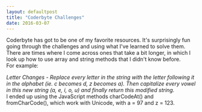 ```yaml
---
layout: defaultpost
title: "Coderbyte Challenges"
date: 2016-03-07
---
```


Coderbyte has got to be one of my favorite resources. It's surprisingly fun going through the challenges and using what I've learned to solve them. There are times where I come across ones that take a bit longer, in which I look up how to use array and string methods that I didn't know before.<br />
For example:<br />

*Letter Changes -  Replace every letter in the string with the letter following it in the alphabet (ie. c becomes d, z becomes a). Then capitalize every vowel in this new string (a, e, i, o, u) and finally return this modified string.*<br />
I ended up using the JavaScript methods charCodeAt() and fromCharCode(), which work with Unicode, with a = 97 and z = 123.
